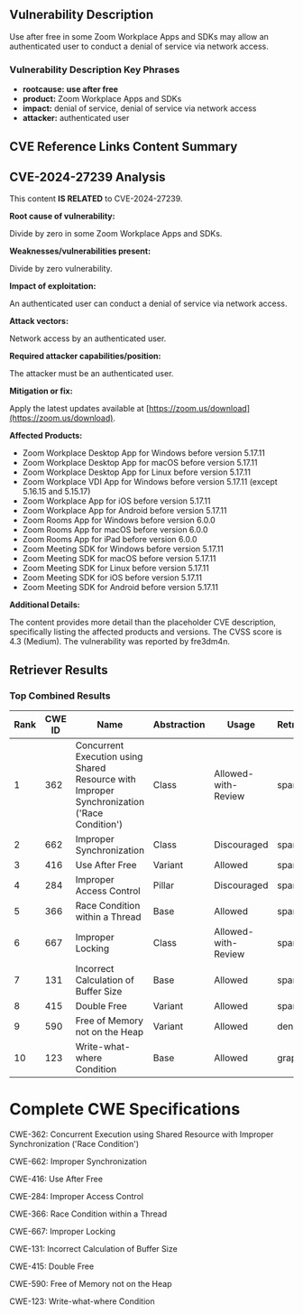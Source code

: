 ## Vulnerability Description
Use after free in some Zoom Workplace Apps and SDKs may allow an authenticated user to conduct a denial of service via network access.

### Vulnerability Description Key Phrases
- **rootcause:** **use after free**
- **product:** Zoom Workplace Apps and SDKs
- **impact:** denial of service, denial of service via network access
- **attacker:** authenticated user

## CVE Reference Links Content Summary
## CVE-2024-27239 Analysis

This content **IS RELATED** to CVE-2024-27239.

**Root cause of vulnerability:**

Divide by zero in some Zoom Workplace Apps and SDKs.

**Weaknesses/vulnerabilities present:**

Divide by zero vulnerability.

**Impact of exploitation:**

An authenticated user can conduct a denial of service via network access.

**Attack vectors:**

Network access by an authenticated user.

**Required attacker capabilities/position:**

The attacker must be an authenticated user.

**Mitigation or fix:**

Apply the latest updates available at [https://zoom.us/download](https://zoom.us/download).

**Affected Products:**

*   Zoom Workplace Desktop App for Windows before version 5.17.11
*   Zoom Workplace Desktop App for macOS before version 5.17.11
*   Zoom Workplace Desktop App for Linux before version 5.17.11
*   Zoom Workplace VDI App for Windows before version 5.17.11 (except 5.16.15 and 5.15.17)
*   Zoom Workplace App for iOS before version 5.17.11
*   Zoom Workplace App for Android before version 5.17.11
*   Zoom Rooms App for Windows before version 6.0.0
*   Zoom Rooms App for macOS before version 6.0.0
*   Zoom Rooms App for iPad before version 6.0.0
*   Zoom Meeting SDK for Windows before version 5.17.11
*   Zoom Meeting SDK for macOS before version 5.17.11
*   Zoom Meeting SDK for Linux before version 5.17.11
*   Zoom Meeting SDK for iOS before version 5.17.11
*   Zoom Meeting SDK for Android before version 5.17.11

**Additional Details:**

The content provides more detail than the placeholder CVE description, specifically listing the affected products and versions. The CVSS score is 4.3 (Medium). The vulnerability was reported by fre3dm4n.

## Retriever Results

### Top Combined Results

| Rank | CWE ID | Name | Abstraction | Usage  | Retrievers | Individual Scores |
|------|--------|------|-------------|-------|------------|-------------------|
| 1 | 362 | Concurrent Execution using Shared Resource with Improper Synchronization ('Race Condition') | Class | Allowed-with-Review | sparse | 0.150 |
| 2 | 662 | Improper Synchronization | Class | Discouraged | sparse | 0.146 |
| 3 | 416 | Use After Free | Variant | Allowed | sparse | 0.146 |
| 4 | 284 | Improper Access Control | Pillar | Discouraged | sparse | 0.142 |
| 5 | 366 | Race Condition within a Thread | Base | Allowed | sparse | 0.141 |
| 6 | 667 | Improper Locking | Class | Allowed-with-Review | sparse | 0.140 |
| 7 | 131 | Incorrect Calculation of Buffer Size | Base | Allowed | sparse | 0.138 |
| 8 | 415 | Double Free | Variant | Allowed | sparse | 0.136 |
| 9 | 590 | Free of Memory not on the Heap | Variant | Allowed | dense | 0.479 |
| 10 | 123 | Write-what-where Condition | Base | Allowed | graph | 0.003 |



# Complete CWE Specifications

CWE-362: Concurrent Execution using Shared Resource with Improper Synchronization ('Race Condition')

CWE-662: Improper Synchronization

CWE-416: Use After Free

CWE-284: Improper Access Control

CWE-366: Race Condition within a Thread

CWE-667: Improper Locking

CWE-131: Incorrect Calculation of Buffer Size

CWE-415: Double Free

CWE-590: Free of Memory not on the Heap

CWE-123: Write-what-where Condition